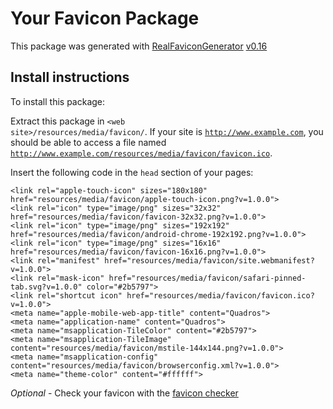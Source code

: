 # Your Favicon Package

This package was generated with [RealFaviconGenerator](https://realfavicongenerator.net/) [v0.16](https://realfavicongenerator.net/change_log#v0.16)

## Install instructions

To install this package:

Extract this package in <code>&lt;web site&gt;/resources/media/favicon/</code>. If your site is <code>http://www.example.com</code>, you should be able to access a file named <code>http://www.example.com/resources/media/favicon/favicon.ico</code>.

Insert the following code in the `head` section of your pages:

    <link rel="apple-touch-icon" sizes="180x180" href="resources/media/favicon/apple-touch-icon.png?v=1.0.0">
    <link rel="icon" type="image/png" sizes="32x32" href="resources/media/favicon/favicon-32x32.png?v=1.0.0">
    <link rel="icon" type="image/png" sizes="192x192" href="resources/media/favicon/android-chrome-192x192.png?v=1.0.0">
    <link rel="icon" type="image/png" sizes="16x16" href="resources/media/favicon/favicon-16x16.png?v=1.0.0">
    <link rel="manifest" href="resources/media/favicon/site.webmanifest?v=1.0.0">
    <link rel="mask-icon" href="resources/media/favicon/safari-pinned-tab.svg?v=1.0.0" color="#2b5797">
    <link rel="shortcut icon" href="resources/media/favicon/favicon.ico?v=1.0.0">
    <meta name="apple-mobile-web-app-title" content="Quadros">
    <meta name="application-name" content="Quadros">
    <meta name="msapplication-TileColor" content="#2b5797">
    <meta name="msapplication-TileImage" content="resources/media/favicon/mstile-144x144.png?v=1.0.0">
    <meta name="msapplication-config" content="resources/media/favicon/browserconfig.xml?v=1.0.0">
    <meta name="theme-color" content="#ffffff">

*Optional* - Check your favicon with the [favicon checker](https://realfavicongenerator.net/favicon_checker)